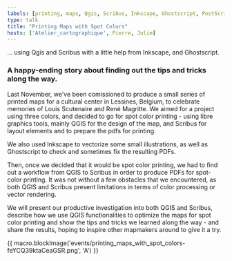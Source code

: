 ```yaml
---
labels: [printing, maps, Qgis, Scribus, Inkscape, Ghostscript, PostScript, toolbox]
type: talk
title: "Printing Maps with Spot Colors"
hosts: ['Atelier_cartographique', Pierre, Julie]
---
```



… using Qgis and Scribus with a little help from Inkscape, and Ghostscript.

### A happy-ending story about finding out the tips and tricks along the way.

Last November, we've been comissioned to produce a small series of printed
maps for a cultural center in Lessines, Belgium, to celebrate memories of
Louis Scutenaire and René Magritte. We aimed for a project using three colors,
and decided to go for spot color printing - using libre graphics tools, mainly
QGIS for the design of the map, and Scribus for layout elements and to prepare
the pdfs for printing.

We also used Inkscape to vectorize some small illustrations, as well as
Ghostscript to check and sometimes fix the resulting PDFs.

Then, once we decided that it would be spot color printing, we had to find
out a workflow from QGIS to Scribus in order to produce PDFs for spot-color
printing. It was not without a few obstacles that we encountered, as both
QGIS and Scribus present limitations in terms of color processing or vector
rendering.

We will present our productive investigation into both QGIS and Scribus,
describe how we use QGIS functionalities to optimize the maps for spot color
printing and show the tips and tricks we learned along the way - and share
the results, hoping to inspire other mapmakers around to give it a try.

{{ macro.blockImage('events/printing_maps_with_spot_colors-feYCQ39ktaCeaGSR.png', 'A') }}
